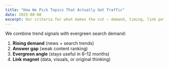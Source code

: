 ```yaml
---
title: "How We Pick Topics That Actually Get Traffic"
date: 2025-08-08
excerpt: Our criteria for what makes the cut — demand, timing, link potential, and uniqueness.
---
```


We combine trend signals with evergreen search demand:

1. **Rising demand** (news + search trends)
2. **Answer gap** (weak content ranking)
3. **Evergreen angle** (stays useful in 6–12 months)
4. **Link magnet** (data, visuals, or original thinking)
